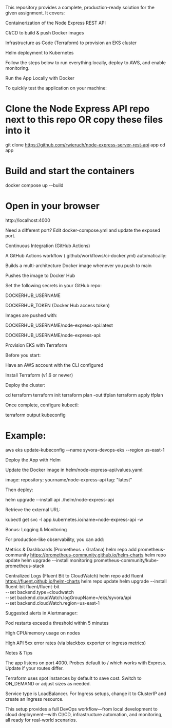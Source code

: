 This repository provides a complete, production-ready solution for the given assignment.
It covers:

 Containerization of the Node Express REST API

 CI/CD to build & push Docker images

 Infrastructure as Code (Terraform) to provision an EKS cluster

 Helm deployment to Kubernetes

Follow the steps below to run everything locally, deploy to AWS, and enable monitoring.

 Run the App Locally with Docker

To quickly test the application on your machine:

# Clone the Node Express API repo next to this repo OR copy these files into it
git clone https://github.com/rwieruch/node-express-server-rest-api app
cd app

# Build and start the containers
docker compose up --build

# Open in your browser
http://localhost:4000


 Need a different port? Edit docker-compose.yml and update the exposed port.

 Continuous Integration (GitHub Actions)

A GitHub Actions workflow (.github/workflows/ci-docker.yml) automatically:

Builds a multi-architecture Docker image whenever you push to main

Pushes the image to Docker Hub

Set the following secrets in your GitHub repo:

DOCKERHUB_USERNAME

DOCKERHUB_TOKEN (Docker Hub access token)

Images are pushed with:

DOCKERHUB_USERNAME/node-express-api:latest

DOCKERHUB_USERNAME/node-express-api:<git-sha>

 Provision EKS with Terraform

Before you start:

Have an AWS account with the CLI configured

Install Terraform (v1.6 or newer)

Deploy the cluster:

cd terraform
terraform init
terraform plan -out tfplan
terraform apply tfplan


Once complete, configure kubectl:

terraform output kubeconfig
# Example:
aws eks update-kubeconfig --name syvora-devops-eks --region us-east-1

 Deploy the App with Helm

Update the Docker image in helm/node-express-api/values.yaml:

image:
  repository: yourname/node-express-api
  tag: "latest"


Then deploy:

helm upgrade --install api ./helm/node-express-api


Retrieve the external URL:

kubectl get svc -l app.kubernetes.io/name=node-express-api -w

 Bonus: Logging & Monitoring

For production-like observability, you can add:

 Metrics & Dashboards (Prometheus + Grafana)
helm repo add prometheus-community https://prometheus-community.github.io/helm-charts
helm repo update
helm upgrade --install monitoring prometheus-community/kube-prometheus-stack

 Centralized Logs (Fluent Bit to CloudWatch)
helm repo add fluent https://fluent.github.io/helm-charts
helm repo update
helm upgrade --install fluent-bit fluent/fluent-bit \
  --set backend.type=cloudwatch \
  --set backend.cloudWatch.logGroupName=/eks/syvora/api \
  --set backend.cloudWatch.region=us-east-1


Suggested alerts in Alertmanager:

Pod restarts exceed a threshold within 5 minutes

High CPU/memory usage on nodes

High API 5xx error rates (via blackbox exporter or ingress metrics)

 Notes & Tips

The app listens on port 4000. Probes default to / which works with Express. Update if your routes differ.

Terraform uses spot instances by default to save cost. Switch to ON_DEMAND or adjust sizes as needed.

Service type is LoadBalancer. For Ingress setups, change it to ClusterIP and create an Ingress resource.

This setup provides a full DevOps workflow—from local development to cloud deployment—with CI/CD, infrastructure automation, and monitoring, all ready for real-world scenarios.
